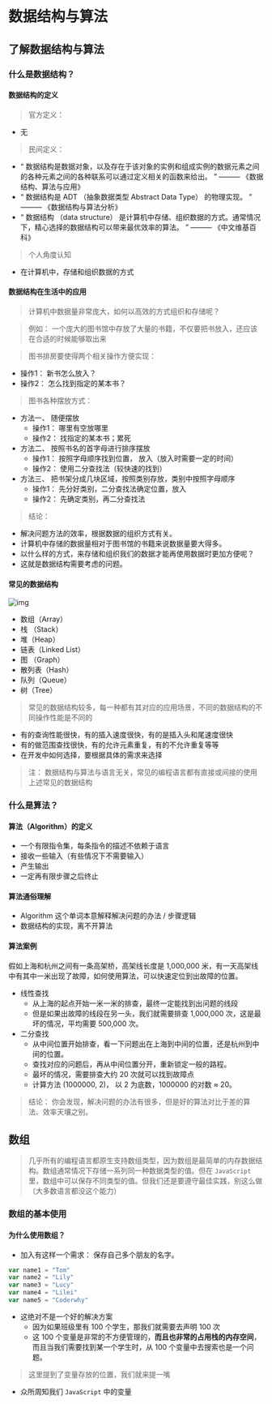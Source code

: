 # 数据结构与算法

## 了解数据结构与算法

### 什么是数据结构？

#### 数据结构的定义

> 官方定义：

-  无

> 民间定义： 	

- “ 数据结构是数据对象，以及存在于该对象的实例和组成实例的数据元素之间的各种元素之间的各种联系可以通过定义相关的函数来给出。 ”  ——— 《数据结构、算法与应用》
- “ 数据结构是 ADT （抽象数据类型 Abstract Data Type） 的物理实现。 ” ——— 《数据结构与算法分析》
- “ 数据结构 （data structure） 是计算机中存储、组织数据的方式。通常情况下，精心选择的数据结构可以带来最优效率的算法。 ” ——— 《中文维基百科》

> 个人角度认知

- 在计算机中，存储和组织数据的方式

#### 数据结构在生活中的应用

> 计算机中数据量非常庞大，如何以高效的方式组织和存储呢？

> 例如： 一个庞大的图书馆中存放了大量的书籍，不仅要把书放入，还应该在合适的时候能够取出来

> 图书排房要使得两个相关操作方便实现：

- 操作1： 新书怎么放入？
- 操作2： 怎么找到指定的某本书？

> 图书各种摆放方式：

- 方法一、 随便摆放
  - 操作1： 哪里有空放哪里
  - 操作2： 找指定的某本书；累死
- 方法二、 按照书名的首字母进行排序摆放
  - 操作1： 按照字母顺序找到位置， 放入（放入时需要一定的时间）
  - 操作2： 使用二分查找法（较快速的找到）
- 方法三、 把书架分成几块区域，按照类别存放，类别中按照字母顺序
  - 操作1： 先分好类别，二分查找法确定位置，放入
  - 操作2： 先确定类别，再二分查找法

> 结论：

- 解决问题方法的效率，根据数据的组织方式有关。
- 计算机中存储的数据量相对于图书馆的书籍来说数据量要大得多。
- 以什么样的方式，来存储和组织我们的数据才能再使用数据时更加方便呢？
- 这就是数据结构需要考虑的问题。

#### 常见的数据结构

![img](https://s2.loli.net/2022/12/13/6tWYpjJGARelLzo.png)

- 数组（Array）
- 栈 （Stack）
- 堆（Heap）
- 链表（Linked List）
- 图 （Graph）
- 散列表（Hash）
- 队列（Queue）
- 树（Tree）

> 常见的数据结构较多，每一种都有其对应的应用场景，不同的数据结构的不同操作性能是不同的

- 有的查询性能很快，有的插入速度很快，有的是插入头和尾速度很快
- 有的做范围查找很快，有的允许元素重复，有的不允许重复等等
- 在开发中如何选择，要根据具体的需求来选择

> 注： 数据结构与算法与语言无关，常见的编程语言都有直接或间接的使用上述常见的数据结构

### 什么是算法？

#### 算法（Algorithm）的定义

- 一个有限指令集，每条指令的描述不依赖于语言
- 接收一些输入（有些情况下不需要输入）
- 产生输出
- 一定再有限步骤之后终止

#### 算法通俗理解

- Algorithm 这个单词本意解释解决问题的办法 / 步骤逻辑
- 数据结构的实现，离不开算法

#### 算法案例

假如上海和杭州之间有一条高架桥，高架线长度是 1,000,000 米，有一天高架线中有其中一米出现了故障，如何使用算法，可以快速定位到出故障的位置。

- 线性查找
  - 从上海的起点开始一米一米的排查，最终一定能找到出问题的线段
  - 但是如果出故障的线段在另一头，我们就需要排查 1,000,000 次，这是最坏的情况，平均需要 500,000 次。
- 二分查找
  - 从中间位置开始排查，看一下问题出在上海到中间的位置，还是杭州到中间的位置。
  - 查找对应的问题后，再从中间位置分开，重新锁定一般的路程。
  - 最坏的情况，需要排查大约 20 次就可以找到故障点
  - 计算方法 (1000000, 2)， 以 2 为底数，1000000 的对数 ≈ 20。

> 结论： 你会发现，解决问题的办法有很多，但是好的算法对比于差的算法、效率天壤之别。

## 数组

> 几乎所有的编程语言都原生支持数组类型，因为数组是最简单的内存数据结构。数组通常情况下存储一系列同一种数据类型的值。但在 `JavaScript` 里，数组中可以保存不同类型的值。但我们还是要遵守最佳实践，别这么做（大多数语言都没这个能力）

### 数组的基本使用

#### 为什么使用数组？

- 加入有这样一个需求： 保存自己多个朋友的名字。

```javascript
var name1 = "Tom"
var name2 = "Lily"
var name3 = "Lucy"
var name4 = "Lilei"
var name5 = "Coderwhy"
```

- 这绝对不是一个好的解决方案
  - 因为如果班级里有 100 个学生，那我们就需要去声明 100 次
  - 这 100 个变量是非常的不方便管理的，**而且也非常的占用栈的内存空间**，而且当我们需要找到某一个学生时，从 100 个变量中去搜索也是一个问题。

> 这里提到了变量存放的位置，我们就来提一嘴

- 众所周知我们 `JavaScript` 中的变量













































